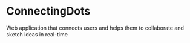 # ConnectingDots
Web application that connects users and helps them to collaborate and sketch ideas in real-time
